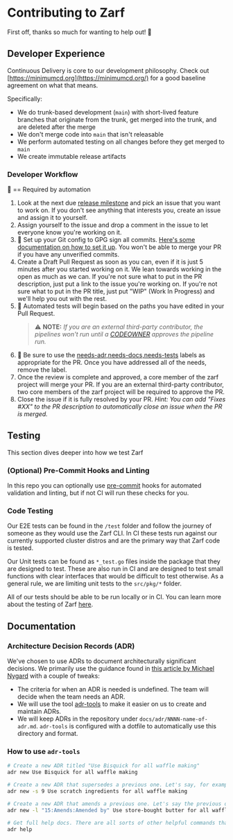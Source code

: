 # Contributing to Zarf

First off, thanks so much for wanting to help out! :tada:

## Developer Experience

Continuous Delivery is core to our development philosophy. Check out [https://minimumcd.org](https://minimumcd.org/) for a good baseline agreement on what that means.

Specifically:

- We do trunk-based development (`main`) with short-lived feature branches that originate from the trunk, get merged into the trunk, and are deleted after the merge
- We don't merge code into `main` that isn't releasable
- We perform automated testing on all changes before they get merged to `main`
- We create immutable release artifacts

### Developer Workflow

:key: == Required by automation

1. Look at the next due [release milestone](https://github.com/defenseunicorns/zarf/milestones) and pick an issue that you want to work on. If you don't see anything that interests you, create an issue and assign it to yourself.
2. Assign yourself to the issue and drop a comment in the issue to let everyone know you're working on it.
3. :key: Set up your Git config to GPG sign all commits. [Here's some documentation on how to set it up](https://docs.github.com/en/authentication/managing-commit-signature-verification/signing-commits). You won't be able to merge your PR if you have any unverified commits.
4. Create a Draft Pull Request as soon as you can, even if it is just 5 minutes after you started working on it. We lean towards working in the open as much as we can. If you're not sure what to put in the PR description, just put a link to the issue you're working on. If you're not sure what to put in the PR title, just put "WIP" (Work In Progress) and we'll help you out with the rest.
5. :key: Automated tests will begin based on the paths you have edited in your Pull Request.
   > ⚠️ **NOTE:** _If you are an external third-party contributor, the pipelines won't run until a [CODEOWNER](https://github.com/defenseunicorns/zarf/blob/main/CODEOWNERS) approves the pipeline run._
6. :key: Be sure to use the [needs-adr,needs-docs,needs-tests](https://github.com/defenseunicorns/zarf/labels?q=needs) labels as appropriate for the PR. Once you have addressed all of the needs, remove the label.
7. Once the review is complete and approved, a core member of the zarf project will merge your PR. If you are an external third-party contributor, two core members of the zarf project will be required to approve the PR.
8. Close the issue if it is fully resolved by your PR. _Hint: You can add "Fixes #XX" to the PR description to automatically close an issue when the PR is merged._

## Testing

This section dives deeper into how we test Zarf

### (Optional) Pre-Commit Hooks and Linting

In this repo you can optionally use [pre-commit](https://pre-commit.com/) hooks for automated validation and linting, but if not CI will run these checks for you.

### Code Testing

Our E2E tests can be found in the `/test` folder and follow the journey of someone as they would use the Zarf CLI. In CI these tests run against our currently supported cluster distros and are the primary way that Zarf code is tested.

Our Unit tests can be found as `*_test.go` files inside the package that they are designed to test. These are also run in CI and are designed to test small functions with clear interfaces that would be difficult to test otherwise. As a general rule, we are limiting unit tests to the `src/pkg/*` folder.

All of our tests should be able to be run locally or in CI.
You can learn more about the testing of Zarf [here](docs/6-developer-guide/2-testing.md).

## Documentation

### Architecture Decision Records (ADR)

We've chosen to use ADRs to document architecturally significant decisions. We primarily use the guidance found in [this article by Michael Nygard](http://thinkrelevance.com/blog/2011/11/15/documenting-architecture-decisions) with a couple of tweaks:

- The criteria for when an ADR is needed is undefined. The team will decide when the team needs an ADR.
- We will use the tool [adr-tools](https://github.com/npryce/adr-tools) to make it easier on us to create and maintain ADRs.
- We will keep ADRs in the repository under `docs/adr/NNNN-name-of-adr.md`. `adr-tools` is configured with a dotfile to automatically use this directory and format.

### How to use `adr-tools`

```bash
# Create a new ADR titled "Use Bisquick for all waffle making"
adr new Use Bisquick for all waffle making

# Create a new ADR that supersedes a previous one. Let's say, for example, that the previous ADR about Bisquick was ADR number 9.
adr new -s 9 Use scratch ingredients for all waffle making

# Create a new ADR that amends a previous one. Let's say the previous one was ADR number 15
adr new -l "15:Amends:Amended by" Use store-bought butter for all waffle making

# Get full help docs. There are all sorts of other helpful commands that help manage the decision log.
adr help
```
